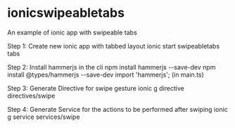 # ionicswipeabletabs
An example of ionic app with swipeable tabs
<p>Step 1: Create new ionic app with tabbed layout
        ionic start swipeabletabs tabs</p>

<p>Step 2:
        Install hammerjs in the cli
            npm install hammerjs --save-dev
            npm install @types/hammerjs --save-dev
            import 'hammerjs'; (in main.ts)
</p>
<p>
Step 3: Generate Directive for swipe gesture
        ionic g directive directives/swipe
</p>
<p>
Step 4: Generate Service for the actions to be performed after swiping
        ionic g service services/swipe
</p>
